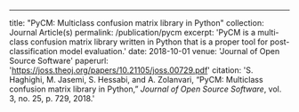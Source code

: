 ---
title: "PyCM: Multiclass confusion matrix library in Python"
collection: Journal Article(s)
permalink: /publication/pycm
excerpt: 'PyCM is a multi-class confusion matrix library written in Python that is a proper tool for post-classification model evaluation.'
date: 2018-10-01
venue: 'Journal of Open Source Software'
paperurl: 'https://joss.theoj.org/papers/10.21105/joss.00729.pdf'
citation: 'S. Haghighi, M. Jasemi, S. Hessabi, and A. Zolanvari, “PyCM: Multiclass confusion matrix library in Python,” <i>Journal of Open Source Software</i>, vol. 3, no. 25, p. 729, 2018.'
